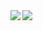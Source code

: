 <a href="https://github.com/cross">
  <img align="left" src="https://github-readme-stats.vercel.app/api/top-langs/?username=Cro22&show_icons=true&theme=radical&show_icons=true&count_private=true" />
</a>
<a href="https://github.com/cross">
  <img align="left" src="https://github-readme-stats.vercel.app/api?username=Cro22&show_icons=true&theme=radical&show_icons=true&count_private=true" />
</a>
<!--
**Cro22/Cro22** is a ✨ _special_ ✨ repository because its `README.md` (this file) appears on your GitHub profile.

Here are some ideas to get you started:

- 🔭 I’m currently working on ...
- 🌱 I’m currently learning ...
- 👯 I’m looking to collaborate on ...
- 🤔 I’m looking for help with ...
- 💬 Ask me about ...
- 📫 How to reach me: ...
- 😄 Pronouns: ...
- ⚡ Fun fact: ...
-->
